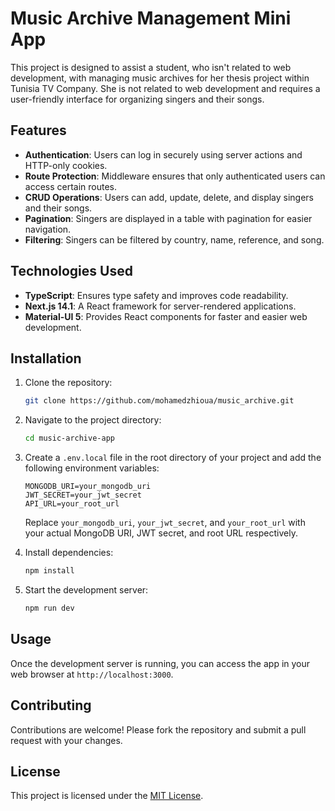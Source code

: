 # Music Archive Management Mini App

This project is designed to assist a student, who isn't related to web development, with managing music archives for her thesis project within Tunisia TV Company. She is not related to web development and requires a user-friendly interface for organizing singers and their songs.

## Features

- **Authentication**: Users can log in securely using server actions and HTTP-only cookies.
- **Route Protection**: Middleware ensures that only authenticated users can access certain routes.
- **CRUD Operations**: Users can add, update, delete, and display singers and their songs.
- **Pagination**: Singers are displayed in a table with pagination for easier navigation.
- **Filtering**: Singers can be filtered by country, name, reference, and song.

## Technologies Used

- **TypeScript**: Ensures type safety and improves code readability.
- **Next.js 14.1**: A React framework for server-rendered applications.
- **Material-UI 5**: Provides React components for faster and easier web development.

## Installation

1. Clone the repository:

   ```bash
   git clone https://github.com/mohamedzhioua/music_archive.git
   ```

2. Navigate to the project directory:

   ```bash
   cd music-archive-app
   ```

3. Create a `.env.local` file in the root directory of your project and add the following environment variables:

   ```plaintext
   MONGODB_URI=your_mongodb_uri
   JWT_SECRET=your_jwt_secret
   API_URL=your_root_url
   ```

   Replace `your_mongodb_uri`, `your_jwt_secret`, and `your_root_url` with your actual MongoDB URI, JWT secret, and root URL respectively.

4. Install dependencies:

   ```bash
   npm install
   ```

5. Start the development server:

   ```bash
   npm run dev
   ```

## Usage

Once the development server is running, you can access the app in your web browser at `http://localhost:3000`.

## Contributing

Contributions are welcome! Please fork the repository and submit a pull request with your changes.

## License

This project is licensed under the [MIT License](LICENSE).
